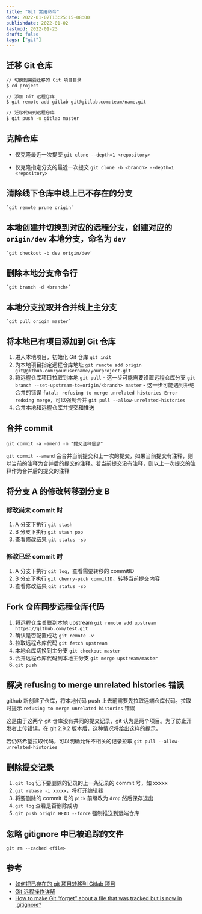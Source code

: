```yaml
---
title: "Git 常用命令"
date: 2022-01-02T13:25:15+08:00
publishdate: 2022-01-02
lastmod: 2022-01-23
draft: false
tags: ["git"]
---
```


## 迁移 Git 仓库

```bash
// 切换到需要迁移的 Git 项目目录
$ cd project

// 添加 Git 远程仓库
$ git remote add gitlab git@gitlab.com:team/name.git

// 迁移代码到远程仓库
$ git push -u gitlab master
```

## 克隆仓库

- 仅克隆最近一次提交
  `git clone --depth=1 <repository>`

- 仅克隆指定分支的最近一次提交
  `git clone -b <branch> --depth=1 <repository>`

## 清除线下仓库中线上已不存在的分支

    `git remote prune origin`

## 本地创建并切换到对应的远程分支，创建对应的 `origin/dev` 本地分支，命名为 `dev`

    `git checkout -b dev origin/dev`

## 删除本地分支命令行

    `git branch -d <branch>`

## 本地分支拉取并合并线上主分支

    `git pull origin master`

## 将本地已有项目添加到 Git 仓库

1. 进入本地项目，初始化 Git 仓库 `git init`
2. 为本地项目指定远程仓库地址 `git remote add origin git@github.com:yourusername/yourproject.git`
3. 将远程仓库项目拉取到本地 `git pull` - 这一步可能需要设置远程仓库分支 `git branch --set-upstream-to=origin/<branch> master` - 这一步可能遇到拒绝合并的错误 `fatal: refusing to merge unrelated histories Error redoing merge`，可以强制合并 `git pull --allow-unrelated-histories`
4. 合并本地和远程仓库并提交和推送

## 合并 commit

`git commit -a –amend -m "提交注释信息"`

`git commit --amend` 会合并当前提交和上一次的提交，如果当前提交有注释，则以当前的注释为合并后的提交的注释。若当前提交没有注释，则以上一次提交的注释作为合并后的提交的注释

## 将分支 A 的修改转移到分支 B

### 修改尚未 commit 时

1. A 分支下执行 `git stash`
2. B 分支下执行 `git stash pop`
3. 查看修改结果 `git status -sb`

### 修改已经 commit 时

1. A 分支下执行 `git log`，查看需要转移的 commitID
2. B 分支下执行 `git cherry-pick commitID`，转移当前提交内容
3. 查看修改结果 `git status -sb`

## Fork 仓库同步远程仓库代码

1. 将远程仓库关联到本地 upstream `git remote add upstream https://github.com/test.git`
2. 确认是否配置成功 `git remote -v`
3. 拉取远程仓库代码 `git fetch upstream`
4. 本地仓库切换到主分支 `git checkout master`
5. 合并远程仓库代码到本地主分支 `git merge upstream/master`
6. `git push`

## 解决 refusing to merge unrelated histories 错误

github 新创建了仓库，将本地代码 push 上去前需要先拉取远端仓库代码。拉取时提示 `refusing to merge unrelated histories` 错误

这是由于这两个 git 仓库没有共同的提交记录，git 认为是两个项目。为了防止开发者上传错误，在 git 2.9.2 版本后，这种情况将给出这样的提示。

若仍然希望拉取代码，可以明确允许不相关的记录拉取 `git pull --allow-unrelated-histories`

## 删除提交记录

1. `git log` 记下要删除的记录的上一条记录的 commit 号，如 xxxxx
2. `git rebase -i xxxxx`，将打开编辑器
3. 将要删除的 commit 号的 `pick` 前缀改为 `drop` 然后保存退出
4. `git log` 查看是否删除成功
5. `git push origin HEAD --force` 强制推送到远端仓库

## 忽略 gitignore 中已被追踪的文件
`git rm --cached <file>`


## 参考

- [如何把已存在的 git 项目转移到 Gitlab 项目](https://segmentfault.com/q/1010000000385886)
- [Git 远程操作详解](http://www.ruanyifeng.com/blog/2014/06/git_remote.html)
- [How to make Git “forget” about a file that was tracked but is now in .gitignore?](https://stackoverflow.com/questions/1274057/how-to-make-git-forget-about-a-file-that-was-tracked-but-is-now-in-gitignore)
